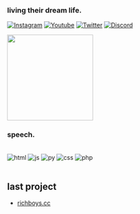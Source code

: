 ### living their dream life.

[![Instagram](https://img.shields.io/badge/Instagram-E4405F?style=for-the-badge&logo=instagram&logoColor=white)](https://www.instagram.com/youm1nd/)
[![Youtube](https://img.shields.io/badge/YouTube-FF0000?style=for-the-badge&logo=youtube&logoColor=white)](https://www.youtube.com/@invejam)
[![Twitter](https://img.shields.io/badge/Twitter-1DA1F2?style=for-the-badge&logo=twitter&logoColor=white)](https://twitter.com/frxzem)
[![Discord](https://img.shields.io/badge/Discord-7289DA?style=for-the-badge&logo=discord&logoColor=white)](https://discord.gg/richboys)

<a href="https://github.com/anuraghazra/github-readme-stats">
</a>
<a href="https://github.com/anuraghazra/convoychat">
  <img height=200 align="center" src="https://github-readme-stats.vercel.app/api/top-langs?username=stph&icons=true&theme=transparent" />
</a> 

### speech.

<div style="display: inline_block"><br/>
   <img align="center" alt="html" src="https://img.shields.io/badge/HTML-239120?style=for-the-badge&logo=html5&logoColor=white" />
     <img align="center" alt="js" src="https://img.shields.io/badge/JavaScript-F7DF1E?style=for-the-badge&logo=javascript&logoColor=black" />
       <img align="center" alt="py" src="https://img.shields.io/badge/Python-3776AB?style=for-the-badge&logo=python&logoColor=white" />
         <img align="center" alt="css" src="https://img.shields.io/badge/CSS-239120?&style=for-the-badge&logo=css3&logoColor=white" />
         <img align="center" alt="php" src="https://img.shields.io/badge/PHP-777BB4?style=for-the-badge&logo=php&logoColor=white" />
</div><br/>

## last project

- [richboys.cc](https://richboys.cc/)
